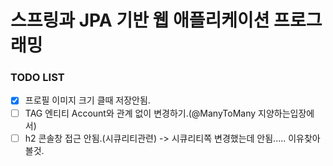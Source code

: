 # 스프링과 JPA 기반 웹 애플리케이션 프로그래밍 


### TODO LIST


- [X] 프로필 이미지 크기 클때 저장안됨.
- [ ] TAG 엔티티 Account와 관계 없이 변경하기.(@ManyToMany 지양하는입장에서)
- [ ] h2 콘솔창 접근 안됨.(시큐리티관련) -> 시큐리티쪽 변경했는데 안됨..... 이유찾아볼것.
